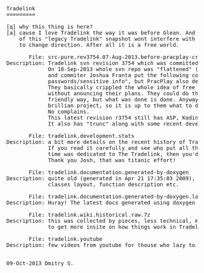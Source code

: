 <pre>

Tradelink
=========

[q] why this thing is here?
[a] cause I love Tradelink the way it was before Glean. And the fact of existence 
    of this "legacy Tradelink" snapshot wont interfere with the plans of its real owners
    to change direction. After all it is a free world.

       File: src-pure.rev3754.07-Aug-2013.before-pracplay-crippled-tradelink
Description: Tradelink svn revision 3754 which was committed on 07-Aug-2013
             On 18-Sep-2013 whole svn repo was "flattened" (no more history available) 
             and commiter Joshua Franta put the following comment: "removing sensitive 
             passwords/sensitive info", but PracPlay also deleted ASP, Kadina, Quotopia.
             They basically crippled the whole idea of free open source Tradelink 
             without anouncing their plans. They could do this in some more community
             friendly way, but what was done is done. Anyways - they have created this 
             brillian project, so it is up to them what to do with it. 
             No complains.
             This latest revision r3754 still has ASP, Kadina, Quotopia etc. 
             It also has "trunc" along with some recent development brunches.

       File: tradelink.development.stats
Description: a bit more details on the recent history of Tradelink development.
             If you read it carefully and see who put all the efforts and how much
             time was dedicated to The Tradelink, then you'd have even less complains :)
             Thank you Josh, that was titanic effort!

       File: tradelink.documentation.generated-by-doxygen
Description: quite old (generated in Apr 21 17:35:03 2009), but gives an idea of the 
             classes layout, function description etc.

       File: tradelink.documentation.generated-by-doxygen.latest-r3754.tgz  (LATEST!)
Description: Huray! The latest docs generated using doxygen + revision 3754!

       File: tradelink.wiki.historical.raw.7z
Description: this was collected by pieces, less technical, more newbie-friendly way
             to get more insite on how things work in Tradelink

       File: tradelink.youtube
Description: few videos from youtube for thouse who lazy to read all the info above


09-Oct-2013 Dmitry S.
</pre>